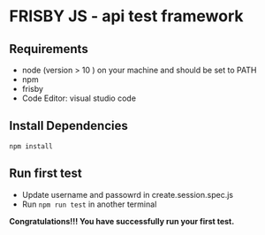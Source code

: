 # FRISBY JS - api test framework

## Requirements
* node (version > 10 ) on your machine and should be set to PATH 
* npm
* frisby
* Code Editor: visual studio code

## Install Dependencies

`npm install`


## Run first test

- Update username and passowrd in create.session.spec.js
- Run `npm run test` in another terminal

**Congratulations!!! You have successfully run your first test.**